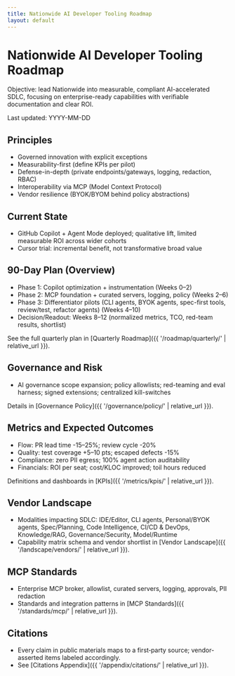 ```yaml
---
title: Nationwide AI Developer Tooling Roadmap
layout: default
---
```


# Nationwide AI Developer Tooling Roadmap

Objective: lead Nationwide into measurable, compliant AI-accelerated SDLC, focusing on enterprise-ready capabilities with verifiable documentation and clear ROI.

Last updated: YYYY-MM-DD

## Principles

- Governed innovation with explicit exceptions
- Measurability-first (define KPIs per pilot)
- Defense-in-depth (private endpoints/gateways, logging, redaction, RBAC)
- Interoperability via MCP (Model Context Protocol)
- Vendor resilience (BYOK/BYOM behind policy abstractions)

## Current State

- GitHub Copilot + Agent Mode deployed; qualitative lift, limited measurable ROI across wider cohorts
- Cursor trial: incremental benefit, not transformative broad value

## 90-Day Plan (Overview)

- Phase 1: Copilot optimization + instrumentation (Weeks 0–2)
- Phase 2: MCP foundation + curated servers, logging, policy (Weeks 2–6)
- Phase 3: Differentiator pilots (CLI agents, BYOK agents, spec-first tools, review/test, refactor agents) (Weeks 4–10)
- Decision/Readout: Weeks 8–12 (normalized metrics, TCO, red-team results, shortlist)

See the full quarterly plan in [Quarterly Roadmap]({{ '/roadmap/quarterly/' | relative_url }}).

## Governance and Risk

- AI governance scope expansion; policy allowlists; red-teaming and eval harness; signed extensions; centralized kill-switches

Details in [Governance Policy]({{ '/governance/policy/' | relative_url }}).

## Metrics and Expected Outcomes

- Flow: PR lead time -15–25%; review cycle -20%
- Quality: test coverage +5–10 pts; escaped defects -15%
- Compliance: zero PII egress; 100% agent action auditability
- Financials: ROI per seat; cost/KLOC improved; toil hours reduced

Definitions and dashboards in [KPIs]({{ '/metrics/kpis/' | relative_url }}).

## Vendor Landscape

- Modalities impacting SDLC: IDE/Editor, CLI agents, Personal/BYOK agents, Spec/Planning, Code Intelligence, CI/CD & DevOps, Knowledge/RAG, Governance/Security, Model/Runtime
- Capability matrix schema and vendor shortlist in [Vendor Landscape]({{ '/landscape/vendors/' | relative_url }}).

## MCP Standards

- Enterprise MCP broker, allowlist, curated servers, logging, approvals, PII redaction
- Standards and integration patterns in [MCP Standards]({{ '/standards/mcp/' | relative_url }}).

## Citations

- Every claim in public materials maps to a first‑party source; vendor-asserted items labeled accordingly.
- See [Citations Appendix]({{ '/appendix/citations/' | relative_url }}).
